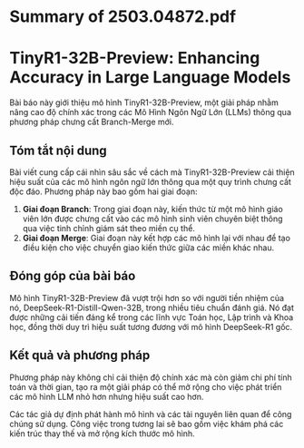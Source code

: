 # Summary of 2503.04872.pdf

# TinyR1-32B-Preview: Enhancing Accuracy in Large Language Models

Bài báo này giới thiệu mô hình TinyR1-32B-Preview, một giải pháp nhằm nâng cao độ chính xác trong các Mô Hình Ngôn Ngữ Lớn (LLMs) thông qua phương pháp chưng cất Branch-Merge mới. 

## Tóm tắt nội dung
Bài viết cung cấp cái nhìn sâu sắc về cách mà TinyR1-32B-Preview cải thiện hiệu suất của các mô hình ngôn ngữ lớn thông qua một quy trình chưng cất độc đáo. Phương pháp này bao gồm hai giai đoạn: 

1. **Giai đoạn Branch**: Trong giai đoạn này, kiến thức từ một mô hình giáo viên lớn được chưng cất vào các mô hình sinh viên chuyên biệt thông qua việc tinh chỉnh giám sát theo miền cụ thể.
2. **Giai đoạn Merge**: Giai đoạn này kết hợp các mô hình lại với nhau để tạo điều kiện cho việc chuyển giao kiến thức giữa các miền khác nhau.

## Đóng góp của bài báo
Mô hình TinyR1-32B-Preview đã vượt trội hơn so với người tiền nhiệm của nó, DeepSeek-R1-Distill-Qwen-32B, trong nhiều tiêu chuẩn đánh giá. Nó đạt được những cải tiến đáng kể trong các lĩnh vực Toán học, Lập trình và Khoa học, đồng thời duy trì hiệu suất tương đương với mô hình DeepSeek-R1 gốc. 

## Kết quả và phương pháp
Phương pháp này không chỉ cải thiện độ chính xác mà còn giảm chi phí tính toán và thời gian, tạo ra một giải pháp có thể mở rộng cho việc phát triển các mô hình LLM nhỏ hơn nhưng hiệu suất cao hơn. 

Các tác giả dự định phát hành mô hình và các tài nguyên liên quan để công chúng sử dụng. Công việc trong tương lai sẽ bao gồm việc khám phá các kiến trúc thay thế và mở rộng kích thước mô hình.
